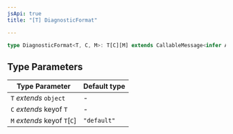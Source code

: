 ```yaml
---
jsApi: true
title: "[T] DiagnosticFormat"

---
```

```ts
type DiagnosticFormat<T, C, M>: T[C][M] extends CallableMessage<infer A> ? object : Record<string, unknown>;
```

## Type Parameters

| Type Parameter | Default type |
| ------ | ------ |
| `T` *extends* `object` | - |
| `C` *extends* keyof `T` | - |
| `M` *extends* keyof `T`\[`C`\] | `"default"` |
